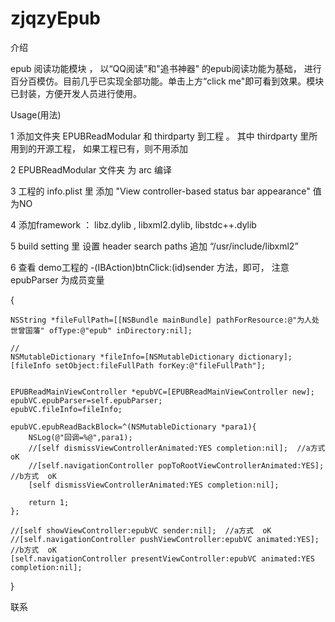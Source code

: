 # zjqzyEpub

介绍

epub 阅读功能模块 ， 以“QQ阅读”和"追书神器" 的epub阅读功能为基础，
进行百分百模仿。目前几乎已实现全部功能。单击上方“click me"即可看到效果。模块已封装，方便开发人员进行使用。

Usage(用法)

1 添加文件夹 EPUBReadModular 和 thirdparty 到工程 。 其中 thirdparty 里所用到的开源工程， 如果工程已有，则不用添加

2 EPUBReadModular 文件夹 为 arc 编译

3 工程的 info.plist 里 添加 "View controller-based status bar appearance" 值为NO

4 添加framework ： libz.dylib , libxml2.dylib, libstdc++.dylib 

5 build setting 里 设置 header search paths 追加 “/usr/include/libxml2”

6 查看 demo工程的  -(IBAction)btnClick:(id)sender 方法，即可， 注意 epubParser 为成员变量

{

    NSString *fileFullPath=[[NSBundle mainBundle] pathForResource:@"为人处世曾国藩" ofType:@"epub" inDirectory:nil];
    
    //
    NSMutableDictionary *fileInfo=[NSMutableDictionary dictionary];
    [fileInfo setObject:fileFullPath forKey:@"fileFullPath"];
    
    
    EPUBReadMainViewController *epubVC=[EPUBReadMainViewController new];
    epubVC.epubParser=self.epubParser;
    epubVC.fileInfo=fileInfo;
    
    epubVC.epubReadBackBlock=^(NSMutableDictionary *para1){
        NSLog(@"回调=%@",para1);
        //[self dismissViewControllerAnimated:YES completion:nil];  //a方式  oK
        //[self.navigationController popToRootViewControllerAnimated:YES];    //b方式  oK
        [self dismissViewControllerAnimated:YES completion:nil];
        
        return 1;
    };
    
    //[self showViewController:epubVC sender:nil];  //a方式  oK
    //[self.navigationController pushViewController:epubVC animated:YES];  //b方式  oK
    [self.navigationController presentViewController:epubVC animated:YES completion:nil];
}


联系


